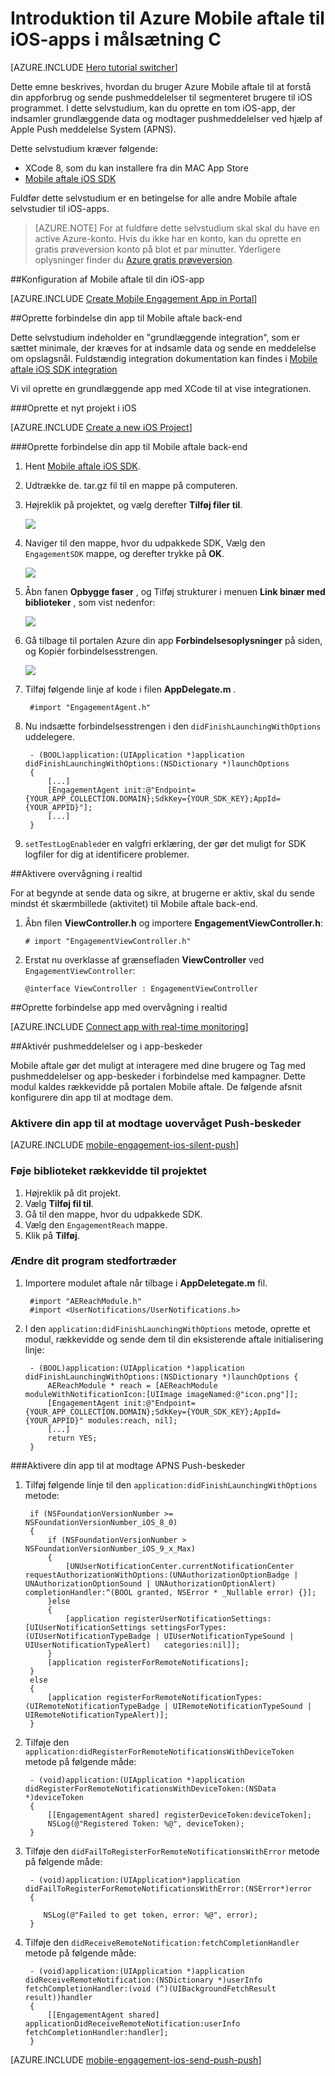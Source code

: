<properties
    pageTitle="Introduktion til Azure Mobile aftale til iOS i målsætning C | Microsoft Azure"
    description="Lær at bruge Azure Mobile aftale med analyser og push-beskeder til iOS-apps."
    services="mobile-engagement"
    documentationCenter="mobile"
    authors="piyushjo"
    manager="erikre"
    editor="" />

<tags
    ms.service="mobile-engagement"
    ms.workload="mobile"
    ms.tgt_pltfrm="mobile-ios"
    ms.devlang="objective-c"
    ms.topic="hero-article"
    ms.date="10/05/2016"
    ms.author="piyushjo" />

# <a name="get-started-with-azure-mobile-engagement-for-ios-apps-in-objective-c"></a>Introduktion til Azure Mobile aftale til iOS-apps i målsætning C

[AZURE.INCLUDE [Hero tutorial switcher](../../includes/mobile-engagement-hero-tutorial-switcher.md)]

Dette emne beskrives, hvordan du bruger Azure Mobile aftale til at forstå din appforbrug og sende pushmeddelelser til segmenteret brugere til iOS programmet.
I dette selvstudium, kan du oprette en tom iOS-app, der indsamler grundlæggende data og modtager pushmeddelelser ved hjælp af Apple Push meddelelse System (APNS).

Dette selvstudium kræver følgende:

+ XCode 8, som du kan installere fra din MAC App Store
+ [Mobile aftale iOS SDK]

Fuldfør dette selvstudium er en betingelse for alle andre Mobile aftale selvstudier til iOS-apps.

> [AZURE.NOTE] For at fuldføre dette selvstudium skal skal du have en active Azure-konto. Hvis du ikke har en konto, kan du oprette en gratis prøveversion konto på blot et par minutter. Yderligere oplysninger finder du [Azure gratis prøveversion](https://azure.microsoft.com/pricing/free-trial/?WT.mc_id=A0E0E5C02&amp;returnurl=http%3A%2F%2Fazure.microsoft.com%2Fen-us%2Fdocumentation%2Farticles%2Fmobile-engagement-ios-get-started).

##<a id="setup-azme"></a>Konfiguration af Mobile aftale til din iOS-app

[AZURE.INCLUDE [Create Mobile Engagement App in Portal](../../includes/mobile-engagement-create-app-in-portal-new.md)]

##<a id="connecting-app"></a>Oprette forbindelse din app til Mobile aftale back-end

Dette selvstudium indeholder en "grundlæggende integration", som er sættet minimale, der kræves for at indsamle data og sende en meddelelse om opslagsnål. Fuldstændig integration dokumentation kan findes i [Mobile aftale iOS SDK integration](mobile-engagement-ios-sdk-overview.md)

Vi vil oprette en grundlæggende app med XCode til at vise integrationen.

###<a name="create-a-new-ios-project"></a>Oprette et nyt projekt i iOS

[AZURE.INCLUDE [Create a new iOS Project](../../includes/mobile-engagement-create-new-ios-app.md)]

###<a name="connect-your-app-to-the-mobile-engagement-backend"></a>Oprette forbindelse din app til Mobile aftale back-end

1. Hent [Mobile aftale iOS SDK].
2. Udtrække de. tar.gz fil til en mappe på computeren.
3. Højreklik på projektet, og vælg derefter **Tilføj filer til**.

    ![][1]

4. Naviger til den mappe, hvor du udpakkede SDK, Vælg den `EngagementSDK` mappe, og derefter trykke på **OK**.

    ![][2]

5. Åbn fanen **Opbygge faser** , og Tilføj strukturer i menuen **Link binær med biblioteker** , som vist nedenfor:

    ![][3]

6. Gå tilbage til portalen Azure din app **Forbindelsesoplysninger** på siden, og Kopiér forbindelsesstrengen.

    ![][4]

7. Tilføj følgende linje af kode i filen **AppDelegate.m** .

        #import "EngagementAgent.h"

8. Nu indsætte forbindelsesstrengen i den `didFinishLaunchingWithOptions` uddelegere.

        - (BOOL)application:(UIApplication *)application didFinishLaunchingWithOptions:(NSDictionary *)launchOptions
        {
            [...]   
            [EngagementAgent init:@"Endpoint={YOUR_APP_COLLECTION.DOMAIN};SdkKey={YOUR_SDK_KEY};AppId={YOUR_APPID}"];
            [...]
        }

9. `setTestLogEnabled`er en valgfri erklæring, der gør det muligt for SDK logfiler for dig at identificere problemer. 

##<a id="monitor"></a>Aktivere overvågning i realtid

For at begynde at sende data og sikre, at brugerne er aktiv, skal du sende mindst ét skærmbillede (aktivitet) til Mobile aftale back-end.

1. Åbn filen **ViewController.h** og importere **EngagementViewController.h**:

    `# import "EngagementViewController.h"`

2. Erstat nu overklasse af grænsefladen **ViewController** ved `EngagementViewController`:

    `@interface ViewController : EngagementViewController`

##<a id="monitor"></a>Oprette forbindelse app med overvågning i realtid

[AZURE.INCLUDE [Connect app with real-time monitoring](../../includes/mobile-engagement-connect-app-with-monitor.md)]

##<a id="integrate-push"></a>Aktivér pushmeddelelser og i app-beskeder

Mobile aftale gør det muligt at interagere med dine brugere og Tag med pushmeddelelser og app-beskeder i forbindelse med kampagner. Dette modul kaldes rækkevidde på portalen Mobile aftale.
De følgende afsnit konfigurere din app til at modtage dem.

### <a name="enable-your-app-to-receive-silent-push-notifications"></a>Aktivere din app til at modtage uovervåget Push-beskeder

[AZURE.INCLUDE [mobile-engagement-ios-silent-push](../../includes/mobile-engagement-ios-silent-push.md)]  

### <a name="add-the-reach-library-to-your-project"></a>Føje biblioteket rækkevidde til projektet

1. Højreklik på dit projekt.
2. Vælg **Tilføj fil til**.
3. Gå til den mappe, hvor du udpakkede SDK.
4. Vælg den `EngagementReach` mappe.
5. Klik på **Tilføj**.

### <a name="modify-your-application-delegate"></a>Ændre dit program stedfortræder

1. Importere modulet aftale når tilbage i **AppDeletegate.m** fil.

        #import "AEReachModule.h"
        #import <UserNotifications/UserNotifications.h>

2. I den `application:didFinishLaunchingWithOptions` metode, oprette et modul, rækkevidde og sende dem til din eksisterende aftale initialisering linje:

        - (BOOL)application:(UIApplication *)application didFinishLaunchingWithOptions:(NSDictionary *)launchOptions {
            AEReachModule * reach = [AEReachModule moduleWithNotificationIcon:[UIImage imageNamed:@"icon.png"]];
            [EngagementAgent init:@"Endpoint={YOUR_APP_COLLECTION.DOMAIN};SdkKey={YOUR_SDK_KEY};AppId={YOUR_APPID}" modules:reach, nil];
            [...]
            return YES;
        }

###<a name="enable-your-app-to-receive-apns-push-notifications"></a>Aktivere din app til at modtage APNS Push-beskeder

1. Tilføj følgende linje til den `application:didFinishLaunchingWithOptions` metode:

        if (NSFoundationVersionNumber >= NSFoundationVersionNumber_iOS_8_0)
        {
            if (NSFoundationVersionNumber > NSFoundationVersionNumber_iOS_9_x_Max)
            {
                [UNUserNotificationCenter.currentNotificationCenter requestAuthorizationWithOptions:(UNAuthorizationOptionBadge | UNAuthorizationOptionSound | UNAuthorizationOptionAlert) completionHandler:^(BOOL granted, NSError * _Nullable error) {}];
            }else
            {
                [application registerUserNotificationSettings:[UIUserNotificationSettings settingsForTypes:(UIUserNotificationTypeBadge | UIUserNotificationTypeSound | UIUserNotificationTypeAlert)   categories:nil]];
            }
            [application registerForRemoteNotifications];
        }
        else
        {
            [application registerForRemoteNotificationTypes:(UIRemoteNotificationTypeBadge | UIRemoteNotificationTypeSound | UIRemoteNotificationTypeAlert)];
        }

2. Tilføje den `application:didRegisterForRemoteNotificationsWithDeviceToken` metode på følgende måde:

        - (void)application:(UIApplication *)application didRegisterForRemoteNotificationsWithDeviceToken:(NSData *)deviceToken
        {
            [[EngagementAgent shared] registerDeviceToken:deviceToken];
            NSLog(@"Registered Token: %@", deviceToken);
        }

3. Tilføje den `didFailToRegisterForRemoteNotificationsWithError` metode på følgende måde:

        - (void)application:(UIApplication*)application didFailToRegisterForRemoteNotificationsWithError:(NSError*)error
        {
           
           NSLog(@"Failed to get token, error: %@", error);
        }

4. Tilføje den `didReceiveRemoteNotification:fetchCompletionHandler` metode på følgende måde:

        - (void)application:(UIApplication *)application didReceiveRemoteNotification:(NSDictionary *)userInfo fetchCompletionHandler:(void (^)(UIBackgroundFetchResult result))handler
        {
            [[EngagementAgent shared] applicationDidReceiveRemoteNotification:userInfo fetchCompletionHandler:handler];
        }

[AZURE.INCLUDE [mobile-engagement-ios-send-push-push](../../includes/mobile-engagement-ios-send-push.md)]

<!-- URLs. -->
[Mobile aftale iOS SDK]: http://aka.ms/qk2rnj

<!-- Images. -->
[1]: ./media/mobile-engagement-ios-get-started/xcode-add-files.png
[2]: ./media/mobile-engagement-ios-get-started/xcode-select-engagement-sdk.png
[3]: ./media/mobile-engagement-ios-get-started/xcode-build-phases.png
[4]: ./media/mobile-engagement-ios-get-started/app-connection-info-page.png


